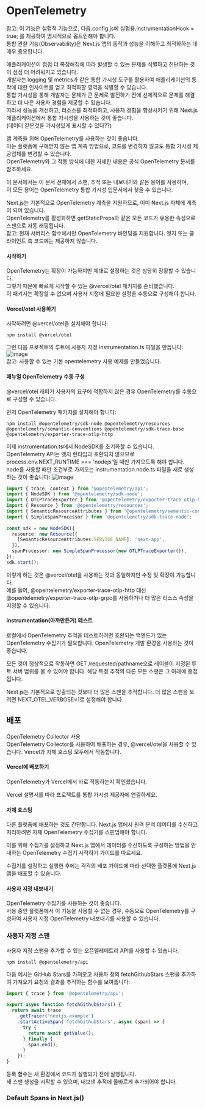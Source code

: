 # OpenTelemetry  
참고: 이 기능은 실험적 기능으로, 다음.config.js에 실험용.instrumentationHook = true; 를 제공하여 명시적으로 옵트인해야 합니다.  
통합 관찰 기능(Observability)은 Next.js 앱의 동작과 성능을 이해하고 최적화하는 데 매우 중요합니다.
  
애플리케이션이 점점 더 복잡해짐에 따라 발생할 수 있는 문제를 식별하고 진단하는 것이 점점 더 어려워지고 있습니다.  
개발자는 logging 및 metrics과 같은 통합 가시성 도구를 활용하여 애플리케이션의 동작에 대한 인사이트를 얻고 최적화할 영역을 식별할 수 있습니다.  
통합 가시성을 통해 개발자는 문제가 큰 문제로 발전하기 전에 선제적으로 문제를 해결하고 더 나은 사용자 경험을 제공할 수 있습니다.  
따라서 성능을 개선하고, 리소스를 최적화하고, 사용자 경험을 향상시키기 위해 Next.js 애플리케이션에서 통합 가시성을 사용하는 것이 좋습니다.  
(데이터 같은것을 가시성있게 표시할 수 있다??)  
  
  
앱 계측을 위해 OpenTelemetry를 사용하는 것이 좋습니다.  
이는 플랫폼에 구애받지 않는 앱 계측 방법으로, 코드를 변경하지 않고도 통합 가시성 제공업체를 변경할 수 있습니다.  
OpenTelemetry와 그 작동 방식에 대한 자세한 내용은 공식 OpenTelemetry 문서를 참조하세요.  
  
이 문서에서는 이 문서 전체에서 스팬, 추적 또는 내보내기와 같은 용어를 사용하며,  
이 모든 용어는 OpenTelemetry 통합 가시성 입문서에서 찾을 수 있습니다.  
  
Next.js는 기본적으로 OpenTelemetry 계측을 지원하므로, 이미 Next.js 자체에 계측이 되어 있습니다.  
OpenTelemetry를 활성화하면 getStaticProps와 같은 모든 코드가 유용한 속성으로 스팬으로 자동 래핑됩니다.  
참고: 현재 서버리스 함수에서만 OpenTelemetry 바인딩을 지원합니다. 엣지 또는 클라이언트 측 코드에는 제공하지 않습니다.

#### 시작하기
OpenTelemetry는 확장이 가능하지만 제대로 설정하는 것은 상당히 장황할 수 있습니다.  
그렇기 때문에 빠르게 시작할 수 있는 @vercel/otel 패키지를 준비했습니다.  
이 패키지는 확장할 수 없으며 사용자 지정에 필요한 설정을 수동으로 구성해야 합니다.  
#### Vercel/otel 사용하기
시작하려면 @vercel/otel을 설치해야 합니다:  
``` .Terminal  
npm install @vercel/otel
```


그런 다음 프로젝트의 루트에 사용자 지정 instrumentation.ts 파일을 만듭니다:    
![image](https://github.com/ddp-study/nextjs/assets/99688960/7de0f3e3-b104-4613-9354-ab958f27acef)  
참고: 사용할 수 있는 기본 opentelemetry  사용 예제를 만들었습니다.   
  
#### 매뉴얼 OpenTelemetry 수동 구성  
@vercel/otel 래퍼가 사용자의 요구에 적합하지 않은 경우 OpenTelemetry를 수동으로 구성할 수 있습니다.  
   
먼저 OpenTelemetry 패키지를 설치해야 합니다:  
```.Terminal
npm install @opentelemetry/sdk-node @opentelemetry/resources @opentelemetry/semantic-conventions @opentelemetry/sdk-trace-base @opentelemetry/exporter-trace-otlp-http
```
이제 instrumentation.ts에서 NodeSDK를 초기화할 수 있습니다.  
OpenTelemetry API는 엣지 런타임과 호환되지 않으므로 process.env.NEXT_RUNTIME === 'nodejs'일 때만 가져오도록 해야 합니다.  
node를 사용할 때만 조건부로 가져오는 instrumentation.node.ts 파일을 새로 생성하는 것이 좋습니다:
![image](https://github.com/ddp-study/nextjs/assets/99688960/ad94c0d4-27ac-4d93-9981-9db28f71bce0)  

``` .ts
import { trace, context } from '@opentelemetry/api';
import { NodeSDK } from '@opentelemetry/sdk-node';
import { OTLPTraceExporter } from '@opentelemetry/exporter-trace-otlp-http';
import { Resource } from '@opentelemetry/resources';
import { SemanticResourceAttributes } from '@opentelemetry/semantic-conventions';
import { SimpleSpanProcessor } from '@opentelemetry/sdk-trace-node';
 
const sdk = new NodeSDK({
  resource: new Resource({
    [SemanticResourceAttributes.SERVICE_NAME]: 'next-app',
  }),
  spanProcessor: new SimpleSpanProcessor(new OTLPTraceExporter()),
});
sdk.start();
```  
이렇게 하는 것은 @vercel/otel을 사용하는 것과 동일하지만 수정 및 확장이 가능합니다.  
예를 들어, @opentelemetry/exporter-trace-otlp-http 대신 @opentelemetry/exporter-trace-otlp-grpc를 사용하거나 더 많은 리소스 속성을 지정할 수 있습니다.
  
 #### instrumentation(아까만든거) 테스트
로컬에서 OpenTelemetry 추적을 테스트하려면 호환되는 백엔드가 있는 OpenTelemetry 수집기가 필요합니다. OpenTelemetry 개발 환경을 사용하는 것이 좋습니다.  
   
모든 것이 정상적으로 작동하면 GET /requested/pathname으로 레이블이 지정된 루트 서버 범위를 볼 수 있어야 합니다. 해당 특정 추적의 다른 모든 스팬은 그 아래에 중첩됩니다.   
   
Next.js는 기본적으로 방출되는 것보다 더 많은 스팬을 추적합니다. 더 많은 스팬을 보려면 NEXT_OTEL_VERBOSE=1로 설정해야 합니다.  
  
## 배포
OpenTelemetry Collector 사용  
OpenTelemetry Collector를 사용하여 배포하는 경우, @vercel/otel을 사용할 수 있습니다. Vercel과 자체 호스팅 모두에서 작동합니다.  

#### Vercel에 배포하기
OpenTelemetry가 Vercel에서 바로 작동하는지 확인했습니다.  

Vercel 설명서를 따라 프로젝트를 통합 가시성 제공자에 연결하세요.  

#### 자체 호스팅 
다른 플랫폼에 배포하는 것도 간단합니다. Next.js 앱에서 원격 분석 데이터를 수신하고 처리하려면 자체 OpenTelemetry 수집기를 스핀업해야 합니다.  
  
이를 위해 수집기를 설정하고 Next.js 앱에서 데이터를 수신하도록 구성하는 방법을 안내하는 OpenTelemetry 수집기 시작하기 가이드를 따르세요.  
  
수집기를 설정하고 실행한 후에는 각각의 배포 가이드에 따라 선택한 플랫폼에 Next.js 앱을 배포할 수 있습니다.  
  
#### 사용자 지정 내보내기
OpenTelemetry 수집기를 사용하는 것이 좋습니다.  
사용 중인 플랫폼에서 이 기능을 사용할 수 없는 경우, 수동으로 OpenTelemetry를 구성하여 사용자 지정 OpenTelemetry 내보내기를 사용할 수 있습니다.  
  
### 사용자 지정 스팬
사용자 지정 스팬을 추가할 수 있는 오픈텔레메트리 API를 사용할 수 있습니다.  
```.Terminal 
npm install @opentelemetry/api
```
다음 예시는 GitHub Stars를 가져오고 사용자 정의 fetchGithubStars 스팬을 추가하여 가져오기 요청의 결과를 추적하는 함수를 보여줍니다:  
  


``` .js
import { trace } from '@opentelemetry/api';
 
export async function fetchGithubStars() {
  return await trace
    .getTracer('nextjs-example')
    .startActiveSpan('fetchGithubStars', async (span) => {
      try {
        return await getValue();
      } finally {
        span.end();
      }
    });
}
``` 
등록 함수는 새 환경에서 코드가 실행되기 전에 실행됩니다.  
새 스팬 생성을 시작할 수 있으며, 내보낸 추적에 올바르게 추가되어야 합니다.  
### Default Spans in Next.js()

